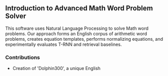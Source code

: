 ## Introduction to Advanced Math Word Problem Solver

This software uses Natural Language Processing to solve Math word problems. Our approach forms an English corpus of arithmetic word problems, creates equation templates, performs normalizing equations, and experimentally evaluates T-RNN and retrieval baselines.

### Contributions
- Creation of 'Dolphin300', a unique English